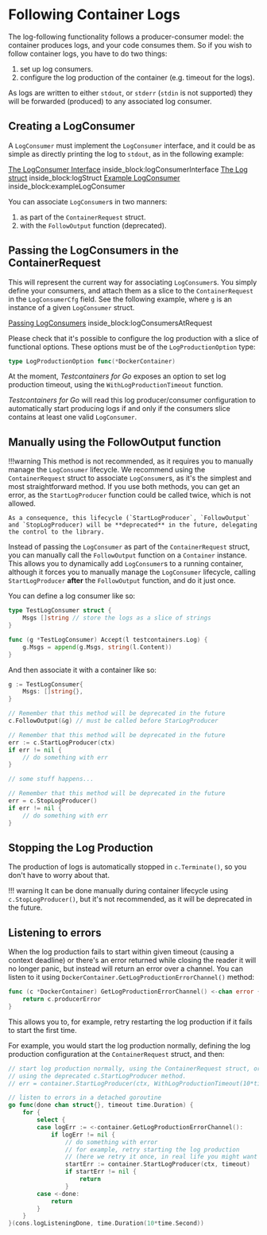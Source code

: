 # Following Container Logs

The log-following functionality follows a producer-consumer model: the container produces logs, and your code consumes them.
So if you wish to follow container logs, you have to do two things:

1. set up log consumers.
2. configure the log production of the container (e.g. timeout for the logs).

As logs are written to either `stdout`, or `stderr` (`stdin` is not supported) they will be forwarded (produced) to any associated log consumer.

## Creating a LogConsumer

A `LogConsumer` must implement the `LogConsumer` interface, and it could be as simple as directly printing the log to `stdout`,
as in the following example:

<!--codeinclude-->
[The LogConsumer Interface](../../logconsumer.go) inside_block:logConsumerInterface
[The Log struct](../../logconsumer.go) inside_block:logStruct
[Example LogConsumer](../../testing.go) inside_block:exampleLogConsumer
<!--/codeinclude-->

You can associate `LogConsumer`s in two manners:

1. as part of the `ContainerRequest` struct.
2. with the `FollowOutput` function (deprecated).

## Passing the LogConsumers in the ContainerRequest

This will represent the current way for associating `LogConsumer`s. You simply define your consumers, and attach them as a slice to the `ContainerRequest` in the
`LogConsumerCfg` field. See the following example, where `g` is an instance of a given `LogConsumer` struct.

<!--codeinclude-->
[Passing LogConsumers](../../logconsumer_test.go) inside_block:logConsumersAtRequest
<!--/codeinclude-->

Please check that it's possible to configure the log production with a slice of functional options. These options must be of the `LogProductionOption` type:

```go
type LogProductionOption func(*DockerContainer)
```

At the moment, _Testcontainers for Go_ exposes an option to set log production timeout, using the `WithLogProductionTimeout` function.

_Testcontainers for Go_ will read this log producer/consumer configuration to automatically start producing logs if and only if the consumers slice contains at least one valid `LogConsumer`.

## Manually using the FollowOutput function

!!!warning
	This method is not recommended, as it requires you to manually manage the `LogConsumer` lifecycle.
	We recommend using the `ContainerRequest` struct to associate `LogConsumer`s, as it's the simplest and most straightforward method.
	If you use both methods, you can get an error, as the `StartLogProducer` function could be called twice, which is not allowed.

	As a consequence, this lifecycle (`StartLogProducer`, `FollowOutput` and `StopLogProducer) will be **deprecated** in the future, delegating the control to the library.

Instead of passing the `LogConsumer` as part of the `ContainerRequest` struct, you can manually call the `FollowOutput` function on a `Container` instance.
This allows you to dynamically add `LogConsumer`s to a running container, although it forces you to manually manage the `LogConsumer` lifecycle,
calling `StartLogProducer` **after** the `FollowOutput` function, and do it just once.

You can define a log consumer like so:

```go
type TestLogConsumer struct {
	Msgs []string // store the logs as a slice of strings
}

func (g *TestLogConsumer) Accept(l testcontainers.Log) {
	g.Msgs = append(g.Msgs, string(l.Content))
}
```

And then associate it with a container like so:

```go
g := TestLogConsumer{
	Msgs: []string{},
}

// Remember that this method will be deprecated in the future
c.FollowOutput(&g) // must be called before StarLogProducer

// Remember that this method will be deprecated in the future
err := c.StartLogProducer(ctx)
if err != nil {
	// do something with err
}

// some stuff happens...

// Remember that this method will be deprecated in the future
err = c.StopLogProducer()
if err != nil {
	// do something with err
}
```

## Stopping the Log Production

The production of logs is automatically stopped in `c.Terminate()`, so you don't have to worry about that.

!!! warning
	It can be done manually during container lifecycle using `c.StopLogProducer()`, but it's not recommended, as it will be deprecated in the future.

## Listening to errors

When the log production fails to start within given timeout (causing a context deadline) or there's an error returned while closing the reader it will no longer panic, but instead will return an error over a channel. You can listen to it using `DockerContainer.GetLogProductionErrorChannel()` method:

```go
func (c *DockerContainer) GetLogProductionErrorChannel() <-chan error {
	return c.producerError
}
```

This allows you to, for example, retry restarting the log production if it fails to start the first time.

For example, you would start the log production normally, defining the log production configuration at the `ContainerRequest` struct, and then:

```go
// start log production normally, using the ContainerRequest struct, or
// using the deprecated c.StartLogProducer method.
// err = container.StartLogProducer(ctx, WithLogProductionTimeout(10*time.Second))

// listen to errors in a detached goroutine
go func(done chan struct{}, timeout time.Duration) {
	for {
		select {
		case logErr := <-container.GetLogProductionErrorChannel():
			if logErr != nil {
				// do something with error
				// for example, retry starting the log production 
				// (here we retry it once, in real life you might want to retry it more times)
				startErr := container.StartLogProducer(ctx, timeout)
				if startErr != nil {
					return 
				}
		case <-done:
			return
		}
	}
}(cons.logListeningDone, time.Duration(10*time.Second))
```
